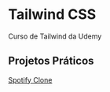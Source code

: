 # Tailwind CSS
Curso de Tailwind da Udemy


## Projetos Práticos

[Spotify Clone](07_spotify_clone)

